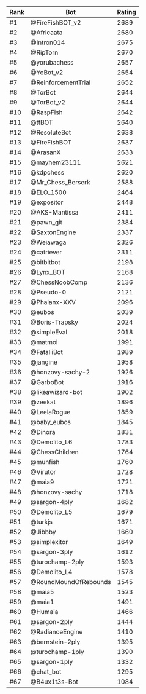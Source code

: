 Rank|Bot|Rating
---|---|---
#1|@FireFishBOT_v2|2689
#2|@Africaata|2680
#3|@Intron014|2675
#4|@RipTorn|2670
#5|@yorubachess|2657
#6|@YoBot_v2|2654
#7|@ReinforcementTrial|2652
#8|@TorBot|2644
#9|@TorBot_v2|2644
#10|@RaspFish|2642
#11|@ttBOT|2640
#12|@ResoluteBot|2638
#13|@FireFishBOT|2637
#14|@ArasanX|2633
#15|@mayhem23111|2621
#16|@kdpchess|2620
#17|@Mr_Chess_Berserk|2588
#18|@ELO_1500|2464
#19|@expositor|2448
#20|@AKS-Mantissa|2411
#21|@pawn_git|2384
#22|@SaxtonEngine|2337
#23|@Weiawaga|2326
#24|@catriever|2311
#25|@bitbitbot|2198
#26|@Lynx_BOT|2168
#27|@ChessNoobComp|2136
#28|@Pseudo-0|2121
#29|@Phalanx-XXV|2096
#30|@eubos|2039
#31|@Boris-Trapsky|2024
#32|@simpleEval|2018
#33|@matmoi|1991
#34|@FataliiBot|1989
#35|@jangine|1958
#36|@honzovy-sachy-2|1926
#37|@GarboBot|1916
#38|@likeawizard-bot|1902
#39|@zeekat|1896
#40|@LeelaRogue|1859
#41|@baby_eubos|1845
#42|@Dinora|1831
#43|@Demolito_L6|1783
#44|@ChessChildren|1764
#45|@munfish|1760
#46|@Virutor|1728
#47|@maia9|1721
#48|@honzovy-sachy|1718
#49|@sargon-4ply|1682
#50|@Demolito_L5|1679
#51|@turkjs|1671
#52|@Jibbby|1660
#53|@simplexitor|1649
#54|@sargon-3ply|1612
#55|@turochamp-2ply|1593
#56|@Demolito_L4|1578
#57|@RoundMoundOfRebounds|1545
#58|@maia5|1523
#59|@maia1|1491
#60|@Humaia|1466
#61|@sargon-2ply|1444
#62|@RadianceEngine|1410
#63|@bernstein-2ply|1395
#64|@turochamp-1ply|1390
#65|@sargon-1ply|1332
#66|@chat_bot|1295
#67|@B4ux1t3s-Bot|1084
